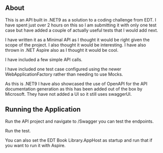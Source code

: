 ## About

This is an API built in .NET9 as a solution to a coding challenge from EDT. I have spent just over 2 hours on this so I am submitting it with only one test case but have added a couple of actually useful tests that I would add next. 

I have written it as a Minimal API as I thought it would be right given the scope of the project. I also thought it would be interesting.
I have also thrown in .NET Aspire also as I thought it would be cool.

I have included a few simple API calls.

I have included one test case configured using the newer WebApplicationFactory rather than needing to use Mocks.

As this is .NET9 I have also showcased the use of OpenAPI for the API documentation generation as this has been added out of the box by Microsoft.
They have not added a UI so it still uses swaggerUI.


## Running the Application
Run the API project and navigate to /Swagger you can test the endpoints.

Run the test.

You can also set the EDT Book Library.AppHost as startup and run that if you want to run it with Aspire. 


